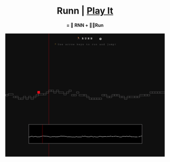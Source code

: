 
<h1 align="center">
Runn | <a href="http://vibertthio.com/portfolio" target="_blank">Play It<a/>
</h1>
<h4 align="center">
= 🤖 RNN + 🏃‍♂️Run
</h4>
<p align="center">
  <img src="./assets/sc-01.png" width="600px"/>
</p>


